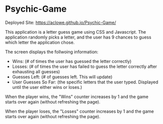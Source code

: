 # Psychic-Game

Deployed Site: https://aclowe.github.io/Psychic-Game/

This application is a letter guess game using CSS and Javascript. The application randomly picks a letter, and the user has 9 chances to guess which letter the application chose. 

The screen displays the follwoing information:
- Wins: (# of times the user has guessed the letter correctly)
- Losses: (# of times the user has failed to guess the letter correctly after exhausting all guesses)
- Guesses Left: (# of guesses left. This will update)
- User Guesses So Far: (the specific letters that the user typed. Displayed until the user either wins or loses.)

When the player wins, the "Wins" counter increases by 1 and the game starts over again (without refreshing the page).

When the player loses, the "Losses" counter increases by 1 and the game starts over again (without refreshing the page).
